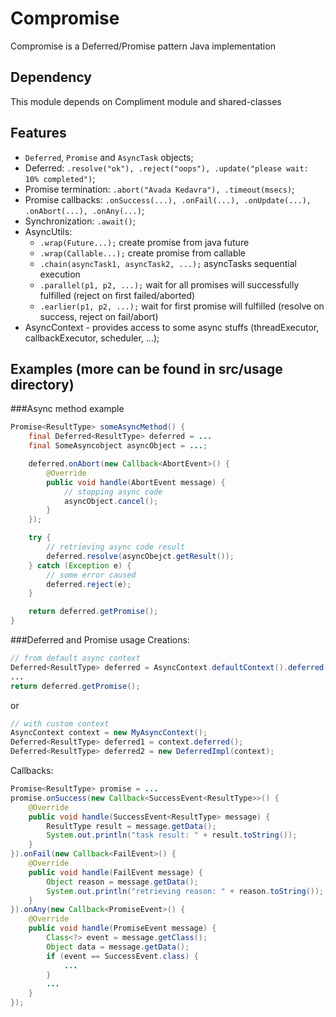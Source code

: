 Compromise
==========

Compromise is a Deferred/Promise pattern Java implementation

Dependency
----------
This module depends on Compliment module and shared-classes

Features
--------
* ```Deferred```, ```Promise``` and ```AsyncTask``` objects;
* Deferred: ```.resolve("ok"), .reject("oops"), .update("please wait: 10% completed")```;
* Promise termination: ```.abort("Avada Kedavra"), .timeout(msecs)```;
* Promise callbacks: ```.onSuccess(...), .onFail(...), .onUpdate(...), .onAbort(...), .onAny(...)```;
* Synchronization: ```.await()```;
* AsyncUtils:
  - ```.wrap(Future...);``` create promise from java future
  - ```.wrap(Callable...);``` create promise from callable
  - ```.chain(asyncTask1, asyncTask2, ...);``` asyncTasks sequential execution
  - ```.parallel(p1, p2, ...);``` wait for all promises will successfully fulfilled (reject on first failed/aborted)
  - ```.earlier(p1, p2, ...);``` wait for first promise will fulfilled (resolve on success, reject on fail/abort)
* AsyncContext - provides access to some async stuffs (threadExecutor, callbackExecutor, scheduler, ...);

Examples (more can be found in src/usage directory)
--------
###Async method example
```Java
Promise<ResultType> someAsyncMethod() {
    final Deferred<ResultType> deferred = ...
    final SomeAsyncobject asyncObject = ...;

    deferred.onAbort(new Callback<AbortEvent>() {
        @Override
        public void handle(AbortEvent message) {
            // stopping async code
            asyncObject.cancel();
        }
    });

    try {
        // retrieving async code result
        deferred.resolve(asyncObejct.getResult());
    } catch (Exception e) {
        // some error caused
        deferred.reject(e);
    }

    return deferred.getPromise();
}
```
###Deferred and Promise usage
Creations:
```Java
// from default async context
Deferred<ResultType> deferred = AsyncContext.defaultContext().deferred();
...
return deferred.getPromise();
```
or
```Java
// with custom context
AsyncContext context = new MyAsyncContext();
Deferred<ResultType> deferred1 = context.deferred();
Deferred<ResultType> deferred2 = new DeferredImpl(context);
```
Callbacks:
```Java
Promise<ResultType> promise = ...
promise.onSuccess(new Callback<SuccessEvent<ResultType>>() {
    @Override
    public void handle(SuccessEvent<ResultType> message) {
        ResultType result = message.getData();
        System.out.println("task result: " + result.toString());
    }
}).onFail(new Callback<FailEvent>() {
    @Override
    public void handle(FailEvent message) {
        Object reason = message.getData();
        System.out.println("retrieving reason: " + reason.toString());
    }
}).onAny(new Callback<PromiseEvent>() {
    @Override
    public void handle(PromiseEvent message) {
        Class<?> event = message.getClass();
        Object data = message.getData();
        if (event == SuccessEvent.class) {
            ...
        }
        ...
    }
});
```